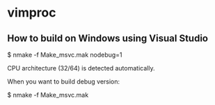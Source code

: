 # vimproc

## How to build on Windows using Visual Studio

  $ nmake -f Make_msvc.mak nodebug=1

CPU architecture (32/64) is detected automatically.

When you want to build debug version:

  $ nmake -f Make_msvc.mak
